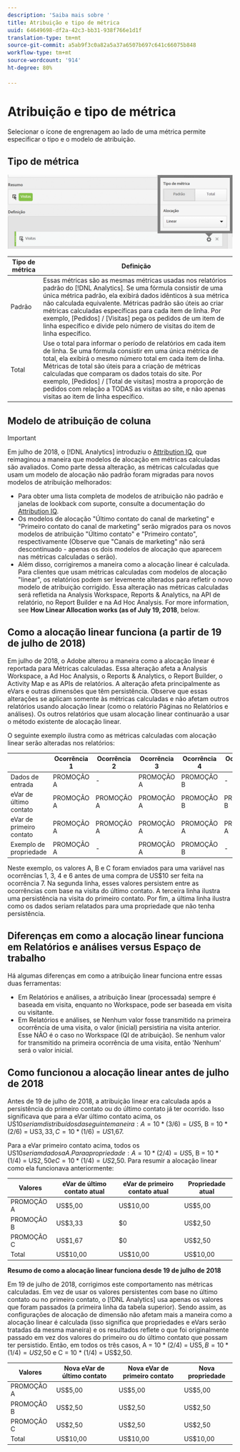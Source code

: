 ```yaml
---
description: 'Saiba mais sobre '
title: Atribuição e tipo de métrica
uuid: 64649698-df2a-42c3-bb31-938f766e1d1f
translation-type: tm+mt
source-git-commit: a5ab9f3c0a82a5a37a6507b697c641c66075b848
workflow-type: tm+mt
source-wordcount: '914'
ht-degree: 80%

---
```



# Atribuição e tipo de métrica

Selecionar o ícone de engrenagem ao lado de uma métrica permite especificar o tipo e o modelo de atribuição.

## Tipo de métrica

![](assets/cm_type_alloc.png)

| Tipo de métrica | Definição |
|---|---|
| Padrão | Essas métricas são as mesmas métricas usadas nos relatórios padrão do [!DNL Analytics]. Se uma fórmula consistir de uma única métrica padrão, ela exibirá dados idênticos à sua métrica não calculada equivalente. Métricas padrão são úteis ao criar métricas calculadas específicas para cada item de linha. Por exemplo, [Pedidos] / [Visitas] pega os pedidos de um item de linha específico e divide pelo número de visitas do item de linha específico. |
| Total | Use o total para informar o período de relatórios em cada item de linha. Se uma fórmula consistir em uma única métrica de total, ela exibirá o mesmo número total em cada item de linha. Métricas de total são úteis para a criação de métricas calculadas que comparam os dados totais do site. Por exemplo, [Pedidos] / [Total de visitas] mostra a proporção de pedidos com relação a TODAS as visitas ao site, e não apenas visitas ao item de linha específico. |

## Modelo de atribuição de coluna

>[!IMPORTANT]
>
>Em julho de 2018, o [!DNL Analytics] introduziu o [Attribution IQ](https://docs.adobe.com/content/help/en/analytics/analyze/analysis-workspace/panels/attribution/attribution.html), que reimaginou a maneira que modelos de alocação em métricas calculadas são avaliados. Como parte dessa alteração, as métricas calculadas que usam um modelo de alocação não padrão foram migradas para novos modelos de atribuição melhorados:
>
>* Para obter uma lista completa de modelos de atribuição não padrão e janelas de lookback com suporte, consulte a documentação do [Attribution IQ](https://docs.adobe.com/content/help/en/analytics/analyze/analysis-workspace/panels/attribution/attribution.html).
>* Os modelos de alocação &quot;Último contato do canal de marketing&quot; e &quot;Primeiro contato do canal de marketing&quot; serão migrados para os novos modelos de atribuição &quot;Último contato&quot; e &quot;Primeiro contato&quot;, respectivamente (Observe que &quot;Canais de marketing&quot; não será descontinuado - apenas os dois modelos de alocação que aparecem nas métricas calculadas o serão).
>* Além disso, corrigiremos a maneira como a alocação linear é calculada. Para clientes que usam métricas calculadas com modelos de alocação &quot;linear&quot;, os relatórios podem ser levemente alterados para refletir o novo modelo de atribuição corrigido. Essa alteração nas métricas calculadas será refletida na Analysis Workspace, Reports &amp; Analytics, na API de relatório, no Report Builder e na Ad Hoc Analysis. For more information, see **How Linear Allocation works (as of July 19, 2018**, below.
>



## Como a alocação linear funciona (a partir de 19 de julho de 2018)

Em julho de 2018, o Adobe alterou a maneira como a alocação linear é reportada para Métricas calculadas. Essa alteração afeta a Analysis Workspace, a Ad Hoc Analysis, o Reports &amp; Analytics, o Report Builder, o Activity Map e as APIs de relatórios. A alteração afeta principalmente as eVars e outras dimensões que têm persistência. Observe que essas alterações se aplicam somente às métricas calculadas e não afetam outros relatórios usando alocação linear (como o relatório Páginas no Relatórios e análises). Os outros relatórios que usam alocação linear continuarão a usar o método existente de alocação linear.

O seguinte exemplo ilustra como as métricas calculadas com alocação linear serão alteradas nos relatórios:

|  | Ocorrência 1 | Ocorrência 2 | Ocorrência 3 | Ocorrência 4 | Ocorrência 5 | Ocorrência 6 | Ocorrência 7 |
|--- |--- |--- |--- |--- |--- |--- |--- |
| Dados de entrada | PROMOÇÃO A | - | PROMOÇÃO A | PROMOÇÃO B | - | PROMOÇÃO C | $10 |
| eVar de último contato | PROMOÇÃO A | PROMOÇÃO A | PROMOÇÃO A | PROMOÇÃO B | PROMOÇÃO B | PROMOÇÃO C | $10 |
| eVar de primeiro contato | PROMOÇÃO A | PROMOÇÃO A | PROMOÇÃO A | PROMOÇÃO A | PROMOÇÃO A | PROMOÇÃO A | $10 |
| Exemplo de propriedade | PROMOÇÃO A | - | PROMOÇÃO A | PROMOÇÃO B | - | PROMOÇÃO C | $10 |

Neste exemplo, os valores A, B e C foram enviados para uma variável nas ocorrências 1, 3, 4 e 6 antes de uma compra de US$10 ser feita na ocorrência 7. Na segunda linha, esses valores persistem entre as ocorrências com base na visita do último contato. A terceira linha ilustra uma persistência na visita do primeiro contato. Por fim, a última linha ilustra como os dados seriam relatados para uma propriedade que não tenha persistência.

## Diferenças em como a alocação linear funciona em Relatórios e análises versus Espaço de trabalho

Há algumas diferenças em como a atribuição linear funciona entre essas duas ferramentas:

* Em Relatórios e análises, a atribuição linear (processada) sempre é baseada em visita, enquanto no Workspace, pode ser baseada em visita ou visitante.
* Em Relatórios e análises, se Nenhum valor fosse transmitido na primeira ocorrência de uma visita, o valor (inicial) persistiria na visita anterior. Esse NÃO é o caso no Workspace (QI de atribuição). Se nenhum valor for transmitido na primeira ocorrência de uma visita, então &#39;Nenhum&#39; será o valor inicial.

## Como funcionou a alocação linear antes de julho de 2018

Antes de 19 de julho de 2018, a atribuição linear era calculada após a persistência do primeiro contato ou do último contato já ter ocorrido. Isso significava que para a eVar último contato acima, os US$10 seriam distribuídos da seguinte maneira: A = 10 * (3/6) = US$5, B = 10 * (2/6) = US$3,33, C = 10 * (1/6) = US$1,67.

Para a eVar primeiro contato acima, todos os US$10 seriam dados a A. Para a propriedade: A = 10 * (2/4) = US$5, B = 10 * (1/4) = US$2,50 e C = 10 * (1/4) = US$2,50. Para resumir a alocação linear como ela funcionava anteriormente:

| Valores | eVar de último contato atual | eVar de primeiro contato atual | Propriedade atual |
|---|---|---|---|
| PROMOÇÃO A | US$5,00 | US$10,00 | US$5,00 |
| PROMOÇÃO B | US$3,33 | $0 | US$2,50 |
| PROMOÇÃO C | US$1,67 | $0 | US$2,50 |
| Total | US$10,00 | US$10,00 | US$10,00 |

**Resumo de como a alocação linear funciona desde 19 de julho de 2018**

Em 19 de julho de 2018, corrigimos este comportamento nas métricas calculadas. Em vez de usar os valores persistentes com base no último contato ou no primeiro contato, o [!DNL Analytics] usa apenas os valores que foram passados (a primeira linha da tabela superior). Sendo assim, as configurações de alocação de dimensão não afetam mais a maneira como a alocação linear é calculada (isso significa que propriedades e eVars serão tratadas da mesma maneira) e os resultados reflete o que foi originalmente passado em vez dos valores do primeiro ou do último contato que possam ter persistido. Então, em todos os três casos, A = 10 * (2/4) = US$5, B = 10 * (1/4) = US$2,50 e C = 10 * (1/4) = US$2,50.

| Valores | Nova eVar de último contato | Nova eVar de primeiro contato | Nova propriedade |
|---|---|---|---|
| PROMOÇÃO A | US$5,00 | US$5,00 | US$5,00 |
| PROMOÇÃO B | US$2,50 | US$2,50 | US$2,50 |
| PROMOÇÃO C | US$2,50 | US$2,50 | US$2,50 |
| Total | US$10,00 | US$10,00 | US$10,00 |

